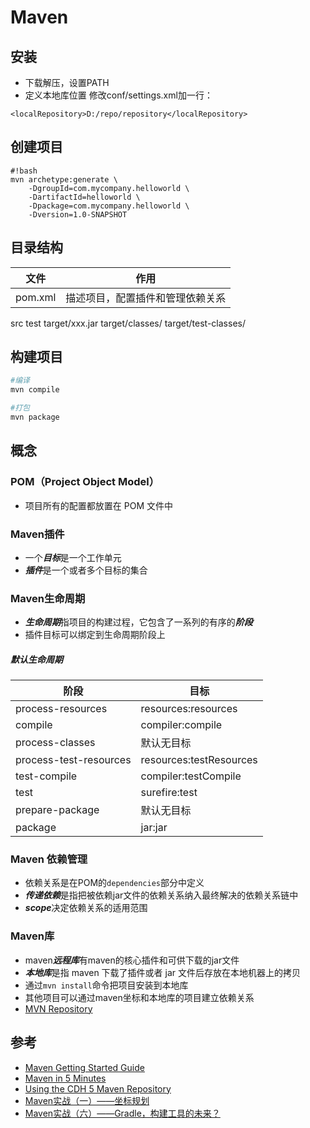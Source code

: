 # Maven

## 安装
* 下载解压，设置PATH
* 定义本地库位置
修改conf/settings.xml加一行：
```
<localRepository>D:/repo/repository</localRepository> 
```

## 创建项目
```
#!bash
mvn archetype:generate \
    -DgroupId=com.mycompany.helloworld \
    -DartifactId=helloworld \
    -Dpackage=com.mycompany.helloworld \
    -Dversion=1.0-SNAPSHOT
```

## 目录结构

|文件            |作用
|------          |-----------------
pom.xml         |描述项目，配置插件和管理依赖关系
src
test
target/xxx.jar
target/classes/
target/test-classes/


## 构建项目
```bash
#编译
mvn compile

#打包
mvn package
```

## 概念
### POM（Project Object Model）
* 项目所有的配置都放置在 POM 文件中

### Maven插件
* 一个***目标***是一个工作单元
* ***插件***是一个或者多个目标的集合

### Maven生命周期
* ***生命周期***指项目的构建过程，它包含了一系列的有序的***阶段***
* 插件目标可以绑定到生命周期阶段上

##### 默认生命周期

|阶段                   |目标               |
|-----------------      |-------------------|
process-resources       |resources:resources
compile                 |compiler:compile
process-classes         |默认无目标
process-test-resources  |resources:testResources
test-compile            |compiler:testCompile
test                    |surefire:test
prepare-package         |默认无目标
package                 |jar:jar

### Maven 依赖管理
* 依赖关系是在POM的`dependencies`部分中定义
* ***传递依赖***是指把被依赖jar文件的依赖关系纳入最终解决的依赖关系链中
* ***scope***决定依赖关系的适用范围

### Maven库
* maven***远程库***有maven的核心插件和可供下载的jar文件
* ***本地库***是指 maven 下载了插件或者 jar 文件后存放在本地机器上的拷贝
* 通过`mvn install`命令把项目安装到本地库
* 其他项目可以通过maven坐标和本地库的项目建立依赖关系
* [MVN Repository](http://mvnrepository.com)

## 参考
* [Maven Getting Started Guide](https://maven.apache.org/guides/getting-started/)
* [Maven in 5 Minutes](https://maven.apache.org/guides/getting-started/maven-in-five-minutes.html)
* [Using the CDH 5 Maven Repository](http://www.cloudera.com/content/cloudera/en/documentation/core/latest/topics/cdh_vd_cdh5_maven_repo.html)
* [Maven实战（一）——坐标规划](http://www.infoq.com/cn/news/2010/12/xxb-maven-1)
* [Maven实战（六）——Gradle，构建工具的未来？](http://www.infoq.com/cn/news/2011/04/xxb-maven-6-gradle/)